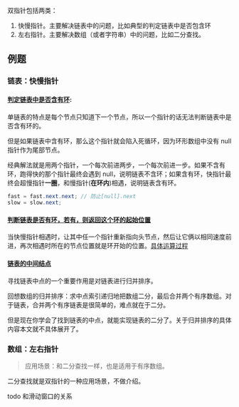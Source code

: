 双指针包括两类：
1. 快慢指针。主要解决链表中的问题，比如典型的判定链表中是否包含环
2. 左右指针。主要解决数组（或者字符串）中的问题，比如二分查找。

## 例题

### 链表：快慢指针

#### [判定链表中是否含有环](./HasCycle.java):

单链表的特点是每个节点只知道下一个节点，所以一个指针的话无法判断链表中是否含有环的。

但是如果链表中含有环，那么这个指针就会陷入死循环，因为环形数组中没有 null 指针作为尾部节点。

经典解法就是用两个指针，一个每次前进两步，一个每次前进一步。如果不含有环，跑得快的那个指针最终会遇到 null，说明链表不含环；如果含有环，快指针最终会超慢指针**一圈**，和慢指针(**在环内**)相遇，说明链表含有环。

```java
fast = fast.next.next; // 防止[null].next
slow = slow.next;
```

#### [判断链表是否有环，若有，则返回这个环的起始位置](./DetectCycle.java)

当快慢指针相遇时，让其中任一个指针重新指向头节点，然后让它俩以相同速度前进，再次相遇时所在的节点位置就是环开始的位置。[具体运算过程](https://www.cnblogs.com/kyoner/p/11087755.html)


#### [链表的中间结点](./MiddleNode.java)

寻找链表中点的一个重要作用是对链表进行归并排序。

回想数组的归并排序：求中点索引递归地把数组二分，最后合并两个有序数组。对于链表，合并两个有序链表是很简单的，难点就在于二分。

但是现在你学会了找到链表的中点，就能实现链表的二分了。关于归并排序的具体内容本文就不具体展开了。

### 数组：左右指针

> 应用场景：和二分查找一样，也是适用于有序数组。

二分查找就是双指针的一种应用场景，不做介绍。

todo 和滑动窗口的关系




